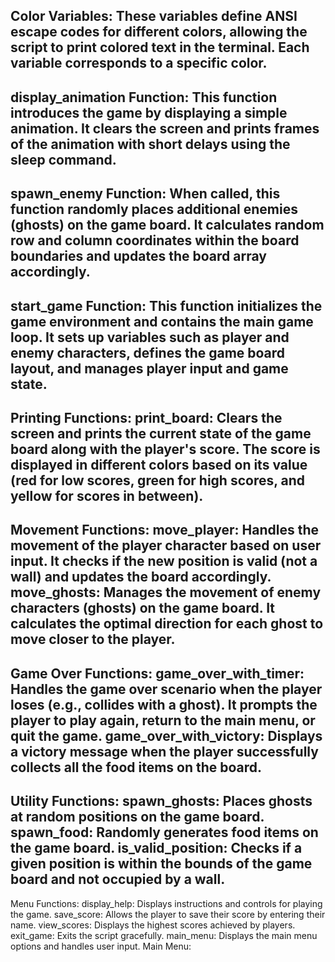 Color Variables:
These variables define ANSI escape codes for different colors, allowing the script to print colored text in the terminal. Each variable corresponds to a specific color.
-
display_animation Function:
This function introduces the game by displaying a simple animation. It clears the screen and prints frames of the animation with short delays using the sleep command.
-
spawn_enemy Function:
When called, this function randomly places additional enemies (ghosts) on the game board. It calculates random row and column coordinates within the board boundaries and updates the board array accordingly.
-
start_game Function:
This function initializes the game environment and contains the main game loop. It sets up variables such as player and enemy characters, defines the game board layout, and manages player input and game state.
-
Printing Functions:
print_board: Clears the screen and prints the current state of the game board along with the player's score. The score is displayed in different colors based on its value (red for low scores, green for high scores, and yellow for scores in between).
-
Movement Functions:
move_player: Handles the movement of the player character based on user input. It checks if the new position is valid (not a wall) and updates the board accordingly.
move_ghosts: Manages the movement of enemy characters (ghosts) on the game board. It calculates the optimal direction for each ghost to move closer to the player.
-
Game Over Functions:
game_over_with_timer: Handles the game over scenario when the player loses (e.g., collides with a ghost). It prompts the player to play again, return to the main menu, or quit the game.
game_over_with_victory: Displays a victory message when the player successfully collects all the food items on the board.
-
Utility Functions:
spawn_ghosts: Places ghosts at random positions on the game board.
spawn_food: Randomly generates food items on the game board.
is_valid_position: Checks if a given position is within the bounds of the game board and not occupied by a wall.
-
Menu Functions:
display_help: Displays instructions and controls for playing the game.
save_score: Allows the player to save their score by entering their name.
view_scores: Displays the highest scores achieved by players.
exit_game: Exits the script gracefully.
main_menu: Displays the main menu options and handles user input.
Main Menu:
